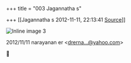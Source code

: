 +++
title = "003 Jagannatha s"

+++
[[Jagannatha s	2012-11-11, 22:13:41 [Source](https://groups.google.com/g/bvparishat/c/5-c4yxMR53U)]]



![Inline image 3](https://groups.google.com/group/bvparishat/attach/c8b0060160d98e6e/image.png?part=0.1)  
  

2012/11/11 narayanan er \<[drerna...@yahoo.com]()\>




